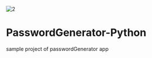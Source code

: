 ![2](https://user-images.githubusercontent.com/88026271/147556572-78707c91-e0c6-46b3-bb58-1c06457bdb47.jpg)
# PasswordGenerator-Python
sample project of passwordGenerator app
